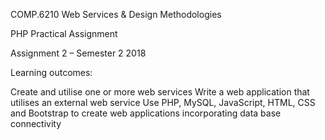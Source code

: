 COMP.6210 Web Services & Design Methodologies

PHP Practical Assignment

Assignment 2 – Semester 2 2018

Learning outcomes:

Create and utilise one or more web services
Write a web application that utilises an external web service
Use PHP, MySQL, JavaScript, HTML, CSS and Bootstrap to create web applications incorporating data base connectivity
